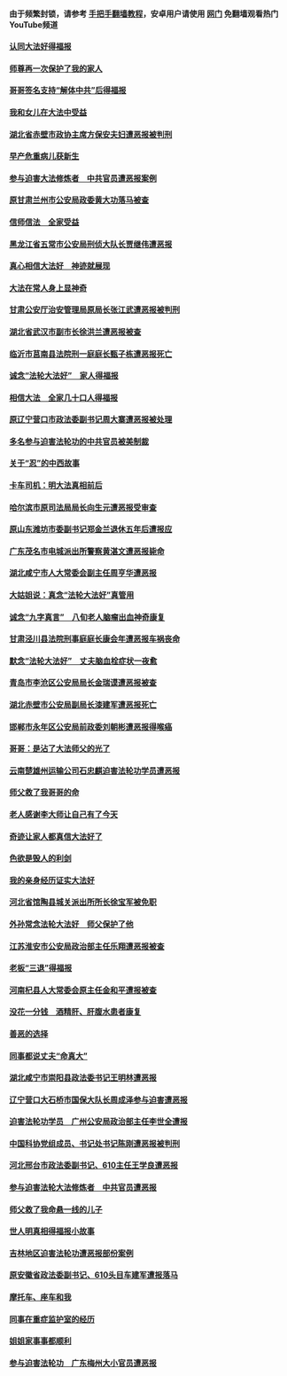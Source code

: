 #### 由于频繁封锁，请参考 [手把手翻墙教程](https://github.com/gfw-breaker/guides/wiki/)，安卓用户请使用 [网门](https://github.com/gfw-breaker/nogfw/blob/master/dl.md?t=02070700) 免翻墙观看热门YouTube频道 

#### [认同大法好得福报](../pages/78/417037.md?t=02070700) 

#### [师尊再一次保护了我的家人](../pages/78/417548.md?t=02070700) 

#### [哥哥签名支持“解体中共”后得福报](../pages/78/417445.md?t=02070700) 

#### [我和女儿在大法中受益](../pages/78/417126.md?t=02070700) 

#### [湖北省赤壁市政协主席方保安夫妇遭恶报被判刑](../pages/78/417461.md?t=02070700) 

#### [早产危重病儿获新生](../pages/78/415091.md?t=02070700) 

#### [参与迫害大法修炼者　中共官员遭恶报案例](../pages/78/417133.md?t=02070700) 

#### [原甘肃兰州市公安局政委黄大功落马被查](../pages/78/417071.md?t=02070700) 

#### [信师信法　全家受益](../pages/78/417034.md?t=02070700) 

#### [黑龙江省五常市公安局刑侦大队长贾继伟遭恶报](../pages/78/417088.md?t=02070700) 

#### [真心相信大法好　神迹就展现](../pages/78/417036.md?t=02070700) 

#### [大法在常人身上显神奇](../pages/78/416375.md?t=02070700) 

#### [甘肃公安厅治安管理局原局长张江武遭恶报被判刑](../pages/78/416853.md?t=02070700) 

#### [湖北省武汉市副市长徐洪兰遭恶报被查](../pages/78/416897.md?t=02070700) 

#### [临沂市莒南县法院刑一庭庭长甄子栋遭恶报死亡](../pages/78/416862.md?t=02070700) 

#### [诚念“法轮大法好”　家人得福报](../pages/78/416861.md?t=02070700) 

#### [相信大法　全家几十口人得福报](../pages/78/416859.md?t=02070700) 

#### [原辽宁营口市政法委副书记周大寨遭恶报被处理](../pages/78/416754.md?t=02070700) 

#### [多名参与迫害法轮功的中共官员被美制裁](../pages/78/416704.md?t=02070700) 

#### [关于“忍”的中西故事](../pages/78/416722.md?t=02070700) 

#### [卡车司机：明大法真相前后](../pages/78/416124.md?t=02070700) 

#### [哈尔滨市原司法局局长向生元遭恶报受审查](../pages/78/416570.md?t=02070700) 

#### [原山东潍坊市委副书记郑金兰退休五年后遭报应](../pages/78/416269.md?t=02070700) 

#### [广东茂名市电城派出所警察黄湛文遭恶报毙命](../pages/78/416610.md?t=02070700) 

#### [湖北咸宁市人大常委会副主任周亨华遭恶报](../pages/78/416560.md?t=02070700) 

#### [大姑姐说：真念“法轮大法好”真管用](../pages/78/416613.md?t=02070700) 

#### [诚念“九字真言”　八旬老人脑瘤出血神奇康复](../pages/78/416611.md?t=02070700) 

#### [甘肃泾川县法院刑事庭庭长康会年遭恶报车祸丧命](../pages/78/416561.md?t=02070700) 

#### [默念“法轮大法好”　丈夫脑血栓症状一夜愈](../pages/78/416076.md?t=02070700) 

#### [青岛市李沧区公安局局长金瑞谟遭恶报被查](../pages/78/416415.md?t=02070700) 

#### [湖北赤壁市公安局副局长漆建军遭恶报死亡](../pages/78/416205.md?t=02070700) 

#### [邯郸市永年区公安局前政委刘朝彬遭恶报得喉癌](../pages/78/416466.md?t=02070700) 

#### [哥哥：是沾了大法师父的光了](../pages/78/415085.md?t=02070700) 

#### [云南楚雄州运输公司石忠麒迫害法轮功学员遭恶报](../pages/78/416427.md?t=02070700) 

#### [师父救了我哥哥的命](../pages/78/415943.md?t=02070700) 

#### [老人感谢李大师让自己有了今天](../pages/78/415707.md?t=02070700) 

#### [奇迹让家人都真信大法好了](../pages/78/415708.md?t=02070700) 

#### [色欲是毁人的利剑](../pages/78/416216.md?t=02070700) 

#### [我的亲身经历证实大法好](../pages/78/416068.md?t=02070700) 

#### [河北省馆陶县城关派出所所长徐宝军被免职](../pages/78/416211.md?t=02070700) 

#### [外孙常念法轮大法好　师父保护了他](../pages/78/416218.md?t=02070700) 

#### [江苏淮安市公安局政治部主任乐翔遭恶报被查](../pages/78/416157.md?t=02070700) 

#### [老板“三退”得福报](../pages/78/415980.md?t=02070700) 

#### [河南杞县人大常委会原主任金和平遭报被查](../pages/78/416071.md?t=02070700) 

#### [没花一分钱　酒精肝、肝腹水患者康复](../pages/78/415310.md?t=02070700) 

#### [善恶的选择](../pages/78/416011.md?t=02070700) 

#### [同事都说丈夫“命真大”](../pages/78/415981.md?t=02070700) 

#### [湖北咸宁市崇阳县政法委书记王明林遭恶报](../pages/78/415811.md?t=02070700) 

#### [辽宁营口大石桥市国保大队长周成泽参与迫害遭恶报](../pages/78/415660.md?t=02070700) 

#### [迫害法轮功学员　广州公安局政治部主任李世全遭报](../pages/78/415848.md?t=02070700) 

#### [中国科协党组成员、书记处书记陈刚遭恶报被判刑](../pages/78/415897.md?t=02070700) 

#### [河北邢台市政法委副书记、610主任王学良遭恶报](../pages/78/415829.md?t=02070700) 

#### [参与迫害法轮大法修炼者　中共官员遭恶报](../pages/78/415745.md?t=02070700) 

#### [师父救了我命悬一线的儿子](../pages/78/415800.md?t=02070700) 

#### [世人明真相得福报小故事](../pages/78/415751.md?t=02070700) 

#### [吉林地区迫害法轮功遭恶报部份案例](../pages/78/415258.md?t=02070700) 

#### [原安徽省政法委副书记、610头目车建军遭报落马](../pages/78/415606.md?t=02070700) 

#### [摩托车、座车和我](../pages/78/415662.md?t=02070700) 

#### [同事在重症监护室的经历](../pages/78/415624.md?t=02070700) 

#### [姐姐家事事都顺利](../pages/78/415565.md?t=02070700) 

#### [参与迫害法轮功　广东梅州大小官员遭恶报](../pages/78/415560.md?t=02070700) 

